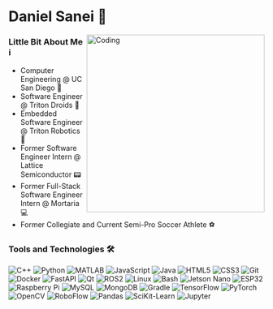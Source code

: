 # Daniel Sanei 👋

<img align="right" alt="Coding" width="350" src="https://cdn.dribbble.com/users/330915/screenshots/3587000/media/cf9c914d04e017ab821bab2ee0bb87cb.gif">

<h3>Little Bit About Me ℹ️</h3>
<ul>
  <li>Computer Engineering @ UC San Diego 🏫</li>
  <li>Software Engineer @ Triton Droids 🤖</li>
  <li>Embedded Software Engineer @ Triton Robotics 🦿</li>
  <li>Former Software Engineer Intern @ Lattice Semiconductor 📟</li>
  <li>Former Full-Stack Software Engineer Intern @ Mortaria 💻</li>
  <li>Former Collegiate and Current Semi-Pro Soccer Athlete ⚽</li>
</ul>

<h3>Tools and Technologies 🛠</h3>

![C++](https://img.shields.io/badge/c++-%2300599C.svg?style=for-the-badge&logo=c%2B%2B&logoColor=white)
![Python](https://img.shields.io/badge/python-3670A0?style=for-the-badge&logo=python&logoColor=ffdd54)
![MATLAB](https://img.shields.io/badge/matlab-%23007ACC.svg?style=for-the-badge&logo=matlab&logoColor=white)
![JavaScript](https://img.shields.io/badge/javascript-%23323330.svg?style=for-the-badge&logo=javascript&logoColor=%23F7DF1E)
![Java](https://img.shields.io/badge/java-%23ED8B00.svg?style=for-the-badge&logo=java&logoColor=white)
![HTML5](https://img.shields.io/badge/html5-%23E34F26.svg?style=for-the-badge&logo=html5&logoColor=white)
![CSS3](https://img.shields.io/badge/css3-%231572B6.svg?style=for-the-badge&logo=css3&logoColor=white)
![Git](https://img.shields.io/badge/git-%23F05033.svg?style=for-the-badge&logo=git&logoColor=white)
![Docker](https://img.shields.io/badge/docker-%232496ED.svg?style=for-the-badge&logo=docker&logoColor=white)
![FastAPI](https://img.shields.io/badge/FastAPI-%230097EF.svg?style=for-the-badge&logo=fastapi&logoColor=white)
![Qt](https://img.shields.io/badge/Qt-%2341CD52.svg?style=for-the-badge&logo=qt&logoColor=white)
![ROS2](https://img.shields.io/badge/ros2-%23262D3A.svg?style=for-the-badge&logo=ros&logoColor=white)
![Linux](https://img.shields.io/badge/linux-FCC624.svg?style=for-the-badge&logo=linux&logoColor=black)
![Bash](https://img.shields.io/badge/bash-%234EAA25.svg?style=for-the-badge&logo=gnu-bash&logoColor=white)
![Jetson Nano](https://img.shields.io/badge/Jetson_Nano-%2366CC00.svg?style=for-the-badge&logo=nvidia&logoColor=white)
![ESP32](https://img.shields.io/badge/ESP32-%230071C5.svg?style=for-the-badge&logo=espressif&logoColor=white)
![Raspberry Pi](https://img.shields.io/badge/-RaspberryPi-C51A4A?style=for-the-badge&logo=Raspberry-Pi)
![MySQL](https://img.shields.io/badge/MySQL-%2300f.svg?style=for-the-badge&logo=mysql&logoColor=white)
![MongoDB](https://img.shields.io/badge/MongoDB-%234ea94b.svg?style=for-the-badge&logo=mongodb&logoColor=white)
![Gradle](https://img.shields.io/badge/gradle-%2302303A.svg?style=for-the-badge&logo=gradle&logoColor=white)
![TensorFlow](https://img.shields.io/badge/TensorFlow-%23FF6F00.svg?style=for-the-badge&logo=tensorflow&logoColor=white)
![PyTorch](https://img.shields.io/badge/PyTorch-%23EE4C2C.svg?style=for-the-badge&logo=pytorch&logoColor=white)
![OpenCV](https://img.shields.io/badge/OpenCV-%23FF6F00.svg?style=for-the-badge&logo=opencv&logoColor=white)
![RoboFlow](https://img.shields.io/badge/RoboFlow-%2300D09C.svg?style=for-the-badge&logo=roboflow&logoColor=white)
![Pandas](https://img.shields.io/badge/pandas-%23150458.svg?style=for-the-badge&logo=pandas&logoColor=white)
![SciKit-Learn](https://img.shields.io/badge/scikit_learn-%23F7931E.svg?style=for-the-badge&logo=scikit-learn&logoColor=white)
![Jupyter](https://img.shields.io/badge/jupyter-F37626.svg?style=for-the-badge&logo=jupyter&logoColor=white)

<!--
<h3>My Github Stats 📊</h3>
<div align="center">
  
  ![GitHub stats](https://github-readme-stats.vercel.app/api?username=danielsanei&count_private=true&show_icons=true&theme=tokyonight)
  
  ![Top Langs](https://github-readme-stats.vercel.app/api/top-langs/?username=danielsanei&layout=compact&theme=radical)
  
  [![Readme Card](https://github-readme-stats.vercel.app/api/pin/?username=danielsanei&repo=repository-name)](https://github.com/danielsanei/repository-name)

</div>
-->
  
<!--
**danielsanei/danielsanei** is a ✨ _special_ ✨ repository because its `README.md` (this file) appears on your GitHub profile.

Here are some ideas to get you started:
- 🔭 I’m currently working on ...
- 🌱 I’m currently learning ...
- 👯 I’m looking to collaborate on ...
- 🤔 I’m looking for help with ...
- 💬 Ask me about ...
- 📫 How to reach me: ...
- 😄 Pronouns: ...
- ⚡ Fun fact: ...
-->
